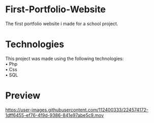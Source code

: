 # First-Portfolio-Website
The first portfolio website i made for a school project.

# Technologies
This project was made using the following technologies: <br />
• Php <br />
• Css <br />
• SQL

# Preview
https://user-images.githubusercontent.com/112400333/224574172-1dff6455-ef76-4f9d-9386-841e97abe5c9.mov
